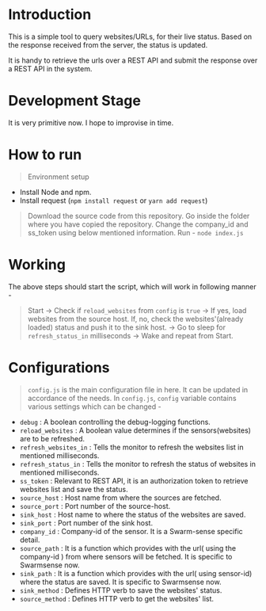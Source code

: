 # Introduction

This is a simple tool to query websites/URLs, for their live status. Based on the response received from the server,
the status is updated.

It is handy to retrieve the urls over a REST API and submit the response over a REST API in the system.

# Development Stage

It is very primitive now. I hope to improvise in time.

# How to run

> Environment setup
  - Install Node and npm.
  - Install request (`npm install request` or `yarn add request`)
> Download the source code from this repository.
> Go inside the folder where you have copied the repository.
> Change the company_id and ss_token using below mentioned information.
> Run - `node index.js`

# Working

The above steps should start the script, which will work in following manner -

> Start -> Check if `reload_websites` from `config` is `true` -> If yes, load websites from the source host. If, no,
check the websites'(already loaded) status and push it to the sink host. -> Go to sleep for `refresh_status_in` milliseconds
-> Wake and repeat from Start.

# Configurations

> `config.js` is the main configuration file in here. It can be updated in accordance of the needs.
> In `config.js`, `config` variable contains various settings which can be changed -
  - `debug` : A boolean controlling the debug-logging functions.
  - `reload_websites` : A boolean value determines if the sensors(websites) are to be refreshed.
  - `refresh_websites_in` : Tells the monitor to refresh the websites list in mentioned milliseconds.
  - `refresh_status_in` : Tells the monitor to refresh the status of websites in mentioned milliseconds.
  - `ss_token` : Relevant to REST API, it is an authorization token to retrieve websites list and save the status.
  - `source_host` : Host name from where the sources are fetched.
  - `source_port` : Port number of the source-host.
  - `sink_host` : Host name to where the status of the websites are saved.
  - `sink_port` : Port number of the sink host.
  - `company_id` : Company-id of the sensor. It is a Swarm-sense specific detail.
  - `source_path` : It is a function which provides with the url( using the company-id ) from where sensors will be fetched. It is specific to Swarmsense now.
  - `sink_path` : It is a function which provides with the url( using sensor-id) where the status are saved. It is specific to Swarmsense now.
  - `sink_method` : Defines HTTP verb to save the websites' status.
  - `source_method` : Defines HTTP verb to get the websites' list.

